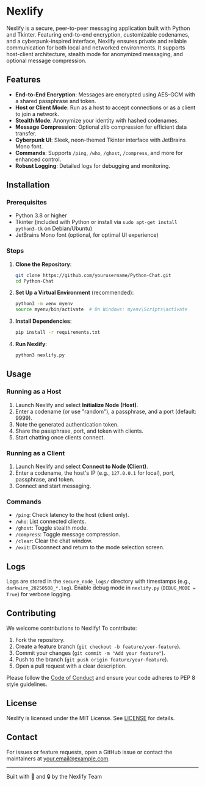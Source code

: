 # Nexlify

Nexlify is a secure, peer-to-peer messaging application built with Python and Tkinter. Featuring end-to-end encryption, customizable codenames, and a cyberpunk-inspired interface, Nexlify ensures private and reliable communication for both local and networked environments. It supports host-client architecture, stealth mode for anonymized messaging, and optional message compression.

## Features

- **End-to-End Encryption**: Messages are encrypted using AES-GCM with a shared passphrase and token.
- **Host or Client Mode**: Run as a host to accept connections or as a client to join a network.
- **Stealth Mode**: Anonymize your identity with hashed codenames.
- **Message Compression**: Optional zlib compression for efficient data transfer.
- **Cyberpunk UI**: Sleek, neon-themed Tkinter interface with JetBrains Mono font.
- **Commands**: Supports `/ping`, `/who`, `/ghost`, `/compress`, and more for enhanced control.
- **Robust Logging**: Detailed logs for debugging and monitoring.

## Installation

### Prerequisites

- Python 3.8 or higher
- Tkinter (included with Python or install via `sudo apt-get install python3-tk` on Debian/Ubuntu)
- JetBrains Mono font (optional, for optimal UI experience)

### Steps

1. **Clone the Repository**:
   ```bash
   git clone https://github.com/yourusername/Python-Chat.git
   cd Python-Chat
   ```

2. **Set Up a Virtual Environment** (recommended):
   ```bash
   python3 -m venv myenv
   source myenv/bin/activate  # On Windows: myenv\Scripts\activate
   ```

3. **Install Dependencies**:
   ```bash
   pip install -r requirements.txt
   ```

4. **Run Nexlify**:
   ```bash
   python3 nexlify.py
   ```

## Usage

### Running as a Host

1. Launch Nexlify and select **Initialize Node (Host)**.
2. Enter a codename (or use "random"), a passphrase, and a port (default: 9999).
3. Note the generated authentication token.
4. Share the passphrase, port, and token with clients.
5. Start chatting once clients connect.

### Running as a Client

1. Launch Nexlify and select **Connect to Node (Client)**.
2. Enter a codename, the host's IP (e.g., `127.0.0.1` for local), port, passphrase, and token.
3. Connect and start messaging.

### Commands

- `/ping`: Check latency to the host (client only).
- `/who`: List connected clients.
- `/ghost`: Toggle stealth mode.
- `/compress`: Toggle message compression.
- `/clear`: Clear the chat window.
- `/exit`: Disconnect and return to the mode selection screen.

## Logs

Logs are stored in the `secure_node_logs/` directory with timestamps (e.g., `darkwire_20250508_*.log`). Enable debug mode in `nexlify.py` (`DEBUG_MODE = True`) for verbose logging.

## Contributing

We welcome contributions to Nexlify! To contribute:

1. Fork the repository.
2. Create a feature branch (`git checkout -b feature/your-feature`).
3. Commit your changes (`git commit -m "Add your feature"`).
4. Push to the branch (`git push origin feature/your-feature`).
5. Open a pull request with a clear description.

Please follow the [Code of Conduct](CODE_OF_CONDUCT.md) and ensure your code adheres to PEP 8 style guidelines.

## License

Nexlify is licensed under the MIT License. See [LICENSE](LICENSE) for details.

## Contact

For issues or feature requests, open a GitHub issue or contact the maintainers at [your.email@example.com](mailto:your.email@example.com).

---

Built with 💾 and 🔒 by the Nexlify Team